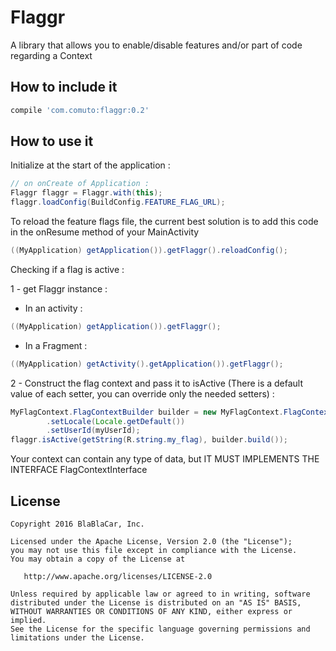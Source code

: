 # Flaggr

A library that allows you to enable/disable features and/or part of code regarding a Context

## How to include it

```groovy
compile 'com.comuto:flaggr:0.2'
```

## How to use it 

Initialize at the start of the application :

```java
// on onCreate of Application :
Flaggr flaggr = Flaggr.with(this);
flaggr.loadConfig(BuildConfig.FEATURE_FLAG_URL);
```

To reload the feature flags file, the current best solution is to add this code in the onResume method of your MainActivity
```java
((MyApplication) getApplication()).getFlaggr().reloadConfig();
```

Checking if a flag is active :

1 - get Flaggr instance :

  * In an activity : 
```java
((MyApplication) getApplication()).getFlaggr();
```
  
  * In a Fragment : 
```java
((MyApplication) getActivity().getApplication()).getFlaggr();
```

2 - Construct the flag context and pass it to isActive (There is a default value of each setter, you can override only the needed setters) : 
```java
MyFlagContext.FlagContextBuilder builder = new MyFlagContext.FlagContextBuilder()
        .setLocale(Locale.getDefault())
        .setUserId(myUserId);
flaggr.isActive(getString(R.string.my_flag), builder.build());
```
Your context can contain any type of data, but IT MUST IMPLEMENTS THE INTERFACE FlagContextInterface

## License
```
Copyright 2016 BlaBlaCar, Inc.

Licensed under the Apache License, Version 2.0 (the "License");
you may not use this file except in compliance with the License.
You may obtain a copy of the License at

   http://www.apache.org/licenses/LICENSE-2.0

Unless required by applicable law or agreed to in writing, software
distributed under the License is distributed on an "AS IS" BASIS,
WITHOUT WARRANTIES OR CONDITIONS OF ANY KIND, either express or implied.
See the License for the specific language governing permissions and
limitations under the License.
```




